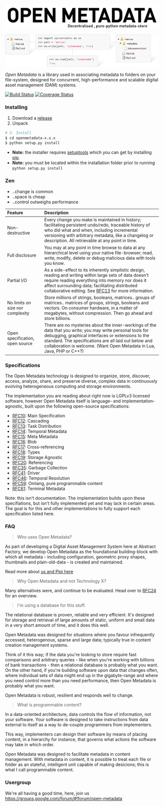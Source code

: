 ![](images/title.png)

![](images/basic.png)

*Open Metadata* is a library used in associating metadata to folders on your file-system, designed for concurrent, high-performance and scalable digital asset management (DAM) systems.

[![Build Status](https://travis-ci.org/abstractfactory/openmetadata.svg?branch=master)](https://travis-ci.org/abstractfactory/openmetadata)
[![Coverage Status](https://coveralls.io/repos/abstractfactory/openmetadata/badge.png)](https://coveralls.io/r/abstractfactory/openmetadata)

### Installing

1. Download a [release][]
2. Unpack

```bash
# 3. Install
$ cd openmetadata-x.x.x
$ python setup.py install
```

* **Note:** the installer requires [setuptools][] which you can get by installing [pip][].
* **Note:** you must be located within the installation folder prior to running `python setup.py install`

### Zen

* ..change is common
* ..space is cheap
* ..control outweighs performance


|Feature                          |Description  |
|:--------------------------------|:------------|
|Non-destructive                  | Every change you make is maintained in history; facilitating persistent undo/redo, traceable history of who did what and when, including incremental versioning with arbitrary metadata, like a changelog or description. All retrievable at any point in time. |
|Full disclosure                  | You may at any point in time browse to data at any hierarchical level using your native file-browser; read, write, modify, delete or debug malicious data with tools you know.    |
|Partial I/O                      | As a side-effect to its inherently simplistic design, reading and writing within large sets of data doesn't require reading everything into memory nor does it affect surrounding data; facilitating distributed collaborative editing. See [RFC13][] for more information.
|No limits on size nor complexity | Store millions of strings, booleans, matrices.. groups of matrices.. matrices of groups, strings, booleans and vectors. On consumer hardware, in a matter of megabytes, without compression. Then go ahead and store billions.
|Open specification, open source  | There are no mysteries about the inner-workings of the data that you write; you may write personal tools for debugging, graphical interfaces or extensions to the standard. The specifications are all laid out below and collaboration is welcome. (Want Open Metadata in Lua, Java, PHP or C++?)

### Specifications

The Open Metadata technology is designed to organize, store, discover, access, analyze, share, and preserve diverse, complex data in continuously evolving heterogeneous computing and storage environments.

The implementation you are reading about right now is LGPLv3 licensed software, however Open Metadata itself is language- and implementation-agnostic, built upon the following open-source specifications:

* [RFC10][]: Main Specification
* [RFC12][]: Cascading
* [RFC13][]: Task Distribution
* [RFC14][]: Temporal Metadata
* [RFC15][]: Meta Metadata
* [RFC16][]: Blob
* [RFC17][]: Cross-referencing
* [RFC18][]: Types
* [RFC19][]: Storage Agnostic
* [RFC20][]: Referencing
* [RFC35][]: Garbage Collection
* [RFC41][]: Driver
* [RFC46][]: Temporal Resolution
* [RFC59][]: Omlang, pure programmable content
* [RFC61][]: Terminal Metadata

Note: this isn't documentation. The implementation builds upon these specifiations, but isn't fully implemented yet and may lack in certain areas. The goal is for this and other implementations to fully support each specification listed here.

### FAQ

> Who uses Open Metadata?

As part of developing a Digital Asset Management System here at Abstract Factory, we develop Open Metadata as the foundational building-block with which all metadata - including configuration, geometric proxy shapes, thumbnails and plain-old-data - is created and maintained.

Read more about [us and Pipi here](http://abstractfactory.io)

> Why Open Metadata and not Technology X?

Many alternatives were, and continue to be evaluated. Head over to [RFC24](http://rfc.abstractfactory.io/spec/24/) for an overview.

> I'm using a database for this stuff.

The relational database is proven, reliable and very efficient. It's designed for storage and retrieval of large amounts of static, uniform and small data in a very short amount of time, and it does this well.

Open Metadata was designed for situations where you favour infrequently accessed, heterogenous, sparse and large data; typically true in content creation management systems.

Think of it this way; if the data you're looking to store require fast comparisons and arbitrary queries - like when you're working with billions of bank transactions - then a relational database is probably what you want. On the other hand, if you're building software upon data that changes often, where individual sets of data might end up in the gigabyte-range and where you need control more than you need performance, then Open Metadata is probably what you want. 

Open Metadata is robust, resilient and responds well to change.

> What is programmable content?

In a data-oriented architecture, data controls the flow of information, not your software. Your software is designed to take instructions from data external to itself as a way to de-couple programmers from implementers.

This way, implementers can design their software by means of placing content, in a hierarchy for instance, that governs what actions the software may take in which order.

Open Metadata was designed to facilitate metadata in content management. With metadata in content, it is possible to treat each file or folder as an stateful, intelligent unit capable of making desicions; this is what I call programmable content.

### Usergroup

We're all having a good time, here, join us
https://groups.google.com/forum/#!forum/open-metadata

[RFC10]: http://rfc.abstractfactory.io/spec/10
[RFC12]: http://rfc.abstractfactory.io/spec/12
[RFC13]: http://rfc.abstractfactory.io/spec/13
[RFC14]: http://rfc.abstractfactory.io/spec/14
[RFC15]: http://rfc.abstractfactory.io/spec/15
[RFC16]: http://rfc.abstractfactory.io/spec/16
[RFC17]: http://rfc.abstractfactory.io/spec/17
[RFC18]: http://rfc.abstractfactory.io/spec/18
[RFC19]: http://rfc.abstractfactory.io/spec/19
[RFC20]: http://rfc.abstractfactory.io/spec/20
[RFC35]: http://rfc.abstractfactory.io/spec/35
[RFC41]: http://rfc.abstractfactory.io/spec/41
[RFC46]: http://rfc.abstractfactory.io/spec/46
[RFC59]: http://rfc.abstractfactory.io/spec/59
[RFC61]: http://rfc.abstractfactory.io/spec/61

[setuptools]: https://pypi.python.org/pypi/setuptools
[pip]: http://pip.readthedocs.org/en/latest/installing.html
[Download repository]: https://github.com/abstractfactory/openmetadata/archive/master.zip
[/examples]: https://github.com/abstractfactory/openmetadata/tree/master/openmetadata/examples
[release]: https://github.com/abstractfactory/openmetadata/releases